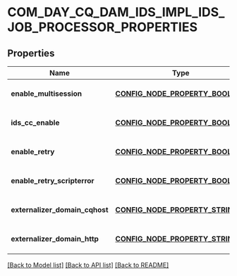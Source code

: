 # COM_DAY_CQ_DAM_IDS_IMPL_IDS_JOB_PROCESSOR_PROPERTIES

## Properties
Name | Type | Description | Notes
------------ | ------------- | ------------- | -------------
**enable_multisession** | [**CONFIG_NODE_PROPERTY_BOOLEAN**](configNodePropertyBoolean.md) |  | [optional] [default to null]
**ids_cc_enable** | [**CONFIG_NODE_PROPERTY_BOOLEAN**](configNodePropertyBoolean.md) |  | [optional] [default to null]
**enable_retry** | [**CONFIG_NODE_PROPERTY_BOOLEAN**](configNodePropertyBoolean.md) |  | [optional] [default to null]
**enable_retry_scripterror** | [**CONFIG_NODE_PROPERTY_BOOLEAN**](configNodePropertyBoolean.md) |  | [optional] [default to null]
**externalizer_domain_cqhost** | [**CONFIG_NODE_PROPERTY_STRING**](configNodePropertyString.md) |  | [optional] [default to null]
**externalizer_domain_http** | [**CONFIG_NODE_PROPERTY_STRING**](configNodePropertyString.md) |  | [optional] [default to null]

[[Back to Model list]](../README.md#documentation-for-models) [[Back to API list]](../README.md#documentation-for-api-endpoints) [[Back to README]](../README.md)


